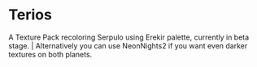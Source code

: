 # Terios
A Texture Pack recoloring Serpulo using Erekir palette, currently in beta stage. | Alternatively you can use NeonNights2 if you want even darker textures on both planets.
